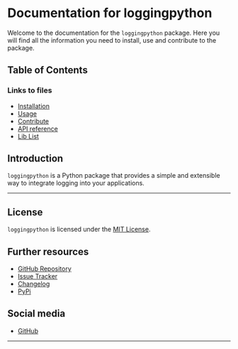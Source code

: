 # Documentation for loggingpython

Welcome to the documentation for the `loggingpython` package. Here you will find all the information you need to install, use and contribute to the package.

## Table of Contents
### Links to files
- [Installation](installation.md)
- [Usage](usage.md)
- [Contribute](contributing.md)
- [API reference](api_reference.md)
- [Lib List](lib_list.md)

## Introduction

`loggingpython` is a Python package that provides a simple and extensible way to integrate logging into your applications.

---

## License

`loggingpython` is licensed under the [MIT License](https://opensource.org/licenses/MIT).

## Further resources

- [GitHub Repository](https://github.com/loggingpython-Community/loggingpython)
- [Issue Tracker](https://github.com/loggingpython-Community/loggingpython/issues)
- [Changelog](https://github.com/loggingpython-Community/loggingpython/blob/main/CHANGELOG.md)
- [PyPi](https://pypi.org/project/loggingpython/)

## Social media

- [GitHub](https://github.com/loggingpython-Community)

---
